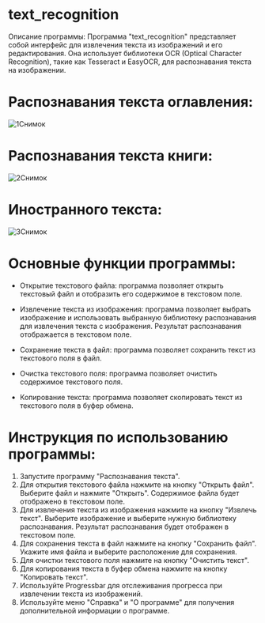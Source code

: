 # text_recognition
Описание программы:
Программа "text_recognition" представляет собой интерфейс для извлечения текста из изображений и его редактирования. Она использует библиотеки OCR (Optical Character Recognition), такие как Tesseract и EasyOCR, для распознавания текста на изображении.<br />
# Распознавания текста оглавления:
![1Снимок](https://github.com/Fetkulingr/text_recognition/assets/103204349/133d5087-ce2f-488b-b037-8ba9f4b1a454)<br />
# Распознавания текста книги:
![2Снимок](https://github.com/Fetkulingr/text_recognition/assets/103204349/7eabe0fc-37d2-4974-9f12-4f5bafe789d4)<br />
# Иностранного текста:
![3Снимок](https://github.com/Fetkulingr/text_recognition/assets/103204349/b8ebf92c-3b1b-4263-9129-cd5f312e9a7d)<br />

# Основные функции программы:

- Открытие текстового файла: программа позволяет открыть текстовый файл и отобразить его содержимое в текстовом поле.

- Извлечение текста из изображения: программа позволяет выбрать изображение и использовать выбранную библиотеку распознавания для извлечения текста с изображения. Результат распознавания отображается в текстовом поле.

- Сохранение текста в файл: программа позволяет сохранить текст из текстового поля в файл.

- Очистка текстового поля: программа позволяет очистить содержимое текстового поля.

- Копирование текста: программа позволяет скопировать текст из текстового поля в буфер обмена.

# Инструкция по использованию программы:

1. Запустите программу "Распознавания текста".
2. Для открытия текстового файла нажмите на кнопку "Открыть файл". Выберите файл и нажмите "Открыть". Содержимое файла будет отображено в текстовом поле.
3. Для извлечения текста из изображения нажмите на кнопку "Извлечь текст". Выберите изображение и выберите нужную библиотеку распознавания. Результат распознавания будет отображен в текстовом поле.
4. Для сохранения текста в файл нажмите на кнопку "Сохранить файл". Укажите имя файла и выберите расположение для сохранения.
5. Для очистки текстового поля нажмите на кнопку "Очистить текст".
6. Для копирования текста в буфер обмена нажмите на кнопку "Копировать текст".
7. Используйте Progressbar для отслеживания прогресса при извлечении текста из изображений.
8. Используйте меню "Справка" и "О программе" для получения дополнительной информации о программе.








